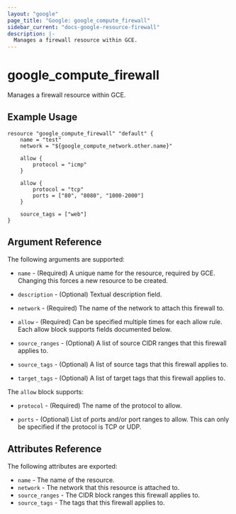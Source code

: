 ```yaml
---
layout: "google"
page_title: "Google: google_compute_firewall"
sidebar_current: "docs-google-resource-firewall"
description: |-
  Manages a firewall resource within GCE.
---
```


# google\_compute\_firewall

Manages a firewall resource within GCE.

## Example Usage

```
resource "google_compute_firewall" "default" {
	name = "test"
	network = "${google_compute_network.other.name}"

	allow {
		protocol = "icmp"
	}

	allow {
		protocol = "tcp"
		ports = ["80", "8080", "1000-2000"]
	}

	source_tags = ["web"]
}
```

## Argument Reference

The following arguments are supported:

* `name` - (Required) A unique name for the resource, required by GCE.
    Changing this forces a new resource to be created.

* `description` - (Optional) Textual description field.

* `network` - (Required) The name of the network to attach this firewall to.

* `allow` - (Required) Can be specified multiple times for each allow
    rule. Each allow block supports fields documented below.

* `source_ranges` - (Optional) A list of source CIDR ranges that this
   firewall applies to.

* `source_tags` - (Optional) A list of source tags that this firewall applies to.

* `target_tags` - (Optional) A list of target tags that this firewall applies to.

The `allow` block supports:

* `protocol` - (Required) The name of the protocol to allow.

* `ports` - (Optional) List of ports and/or port ranges to allow. This can
    only be specified if the protocol is TCP or UDP.

## Attributes Reference

The following attributes are exported:

* `name` - The name of the resource.
* `network` - The network that this resource is attached to.
* `source_ranges` - The CIDR block ranges this firewall applies to.
* `source_tags` - The tags that this firewall applies to.
